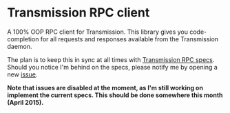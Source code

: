 # Transmission RPC client

A 100% OOP RPC client for Transmission. This library gives you code-completion for all requests and responses available
from the Transmission daemon.

The plan is to keep this in sync at all times with [Transmission RPC specs](https://trac.transmissionbt.com/browser/trunk/extras/rpc-spec.txt). Should you notice
I'm behind on the specs, please notify me by opening a new [issue](https://github.com/kristoftorfs/transmission/issues/new).

__Note that issues are disabled at the moment, as I'm still working on implement the current specs. This should be done somewhere this month (April 2015).__